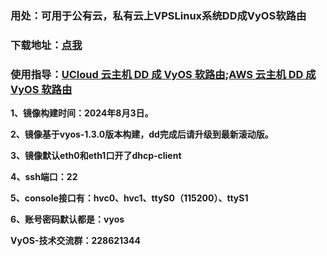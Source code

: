 ### 用处：可用于公有云，私有云上VPSLinux系统DD成VyOS软路由

### 下载地址：[点我](https://alist.yydy.link:2023/🧩Share---共享文件/vyos)

### 使用指导：[UCloud 云主机 DD 成 VyOS 软路由](https://yangpin.link/archives/1889.html);[AWS 云主机 DD 成 VyOS 软路由](https://yangpin.link/archives/1890.html)

**1、镜像构建时间：2024年8月3日。**

**2、镜像基于vyos-1.3.0版本构建，dd完成后请升级到最新滚动版。**

**3、镜像默认eth0和eth1口开了dhcp-client**

**4、ssh端口：22**

**5、console接口有：hvc0、hvc1、ttyS0（115200）、ttyS1**

**6、账号密码默认都是：vyos**

**VyOS-技术交流群：228621344**
